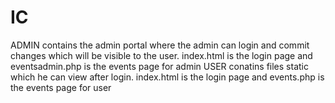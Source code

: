 # IC
ADMIN contains the admin portal where the admin can login and commit changes which will be visible to the user.
index.html is the login page and eventsadmin.php is the events page for admin
USER conatins files static which he can view after login.
index.html is the login page and events.php is the events page for user
